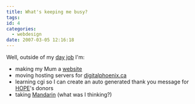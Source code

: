 ```yaml
---
title: What's keeping me busy?
tags:
id: 4
categories:
  - webdesign
date: 2007-03-05 12:16:18
---
```


Well, outside of my [day job](http://www.bcit.ca/facultystaff/bios/1431805) I'm:

*   making my Mum a [website](http://barbhobson.ca)
*   moving hosting servers for [digitalphoenix.ca](http://digitalphoenix.ca)
*   learning cgi so I can create an auto generated thank you message for [HOPE](http://www.hope-international.com)'s donors
*   taking [Mandarin](http://www.bcit.ca/study/courses/cint1110) (what was I thinking?)
